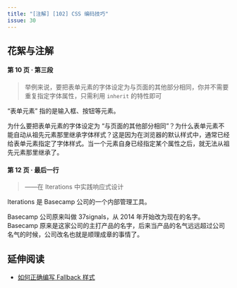 ```yaml
---
title: "[注解] [102] CSS 编码技巧"
issue: 30
---
```


## 花絮与注解

#### 第 10 页 · 第三段

> 举例来说，要把表单元素的字体设定为与页面的其他部分相同，你并不需要重复指定字体属性，只需利用 `inherit` 的特性即可

“表单元素” 指的是输入框、按钮等元素。

为什么要把表单元素的字体设定为 “与页面的其他部分相同”？为什么表单元素不能自动从祖先元素那里继承字体样式？这是因为在浏览器的默认样式中，通常已经给表单元素指定了字体样式。当一个元素自身已经指定某个属性之后，就无法从祖先元素那里继承了。

#### 第 12 页 · 最后一行

> ——在 Iterations 中实践响应式设计

Iterations 是 Basecamp 公司的一个内部管理工具。

Basecamp 公司原来叫做 37signals，从 2014 年开始改为现在的名字。Basecamp 原来是这家公司的主打产品的名字，后来当产品的名气远远超过公司名气的时候，公司改名也就是顺理成章的事情了。


## 延伸阅读

* [如何正确编写 Fallback 样式](https://github.com/cssmagic/CSS-Secrets/issues/82)
